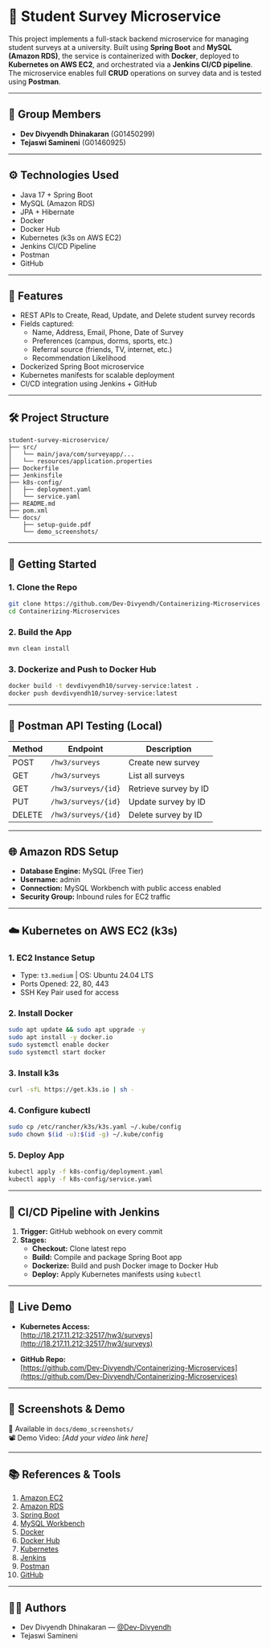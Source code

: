 # 🧾 Student Survey Microservice

This project implements a full-stack backend microservice for managing student surveys at a university. Built using **Spring Boot** and **MySQL (Amazon RDS)**, the service is containerized with **Docker**, deployed to **Kubernetes on AWS EC2**, and orchestrated via a **Jenkins CI/CD pipeline**. The microservice enables full **CRUD** operations on survey data and is tested using **Postman**.

---

## 👥 Group Members

- **Dev Divyendh Dhinakaran** (G01450299)
- **Tejaswi Samineni** (G01460925)

---

## ⚙️ Technologies Used

- Java 17 + Spring Boot
- MySQL (Amazon RDS)
- JPA + Hibernate
- Docker
- Docker Hub
- Kubernetes (k3s on AWS EC2)
- Jenkins CI/CD Pipeline
- Postman
- GitHub

---

## 📌 Features

- REST APIs to Create, Read, Update, and Delete student survey records
- Fields captured:
  - Name, Address, Email, Phone, Date of Survey
  - Preferences (campus, dorms, sports, etc.)
  - Referral source (friends, TV, internet, etc.)
  - Recommendation Likelihood
- Dockerized Spring Boot microservice
- Kubernetes manifests for scalable deployment
- CI/CD integration using Jenkins + GitHub

---

## 🛠️ Project Structure

```
student-survey-microservice/
├── src/
│   └── main/java/com/surveyapp/...
│   └── resources/application.properties
├── Dockerfile
├── Jenkinsfile
├── k8s-config/
│   ├── deployment.yaml
│   └── service.yaml
├── README.md
├── pom.xml
└── docs/
    ├── setup-guide.pdf
    └── demo_screenshots/
```

---

## 🚀 Getting Started

### 1. Clone the Repo

```bash
git clone https://github.com/Dev-Divyendh/Containerizing-Microservices.git
cd Containerizing-Microservices
```

### 2. Build the App

```bash
mvn clean install
```

### 3. Dockerize and Push to Docker Hub

```bash
docker build -t devdivyendh10/survey-service:latest .
docker push devdivyendh10/survey-service:latest
```

---

## 🧪 Postman API Testing (Local)

| Method | Endpoint                       | Description            |
|--------|--------------------------------|------------------------|
| POST   | `/hw3/surveys`                 | Create new survey      |
| GET    | `/hw3/surveys`                 | List all surveys       |
| GET    | `/hw3/surveys/{id}`            | Retrieve survey by ID  |
| PUT    | `/hw3/surveys/{id}`            | Update survey by ID    |
| DELETE | `/hw3/surveys/{id}`            | Delete survey by ID    |

---

## 🌐 Amazon RDS Setup

- **Database Engine:** MySQL (Free Tier)
- **Username:** admin
- **Connection:** MySQL Workbench with public access enabled
- **Security Group:** Inbound rules for EC2 traffic

---

## ☁️ Kubernetes on AWS EC2 (k3s)

### 1. EC2 Instance Setup

- Type: `t3.medium` | OS: Ubuntu 24.04 LTS
- Ports Opened: 22, 80, 443
- SSH Key Pair used for access

### 2. Install Docker

```bash
sudo apt update && sudo apt upgrade -y
sudo apt install -y docker.io
sudo systemctl enable docker
sudo systemctl start docker
```

### 3. Install k3s

```bash
curl -sfL https://get.k3s.io | sh -
```

### 4. Configure kubectl

```bash
sudo cp /etc/rancher/k3s/k3s.yaml ~/.kube/config
sudo chown $(id -u):$(id -g) ~/.kube/config
```

### 5. Deploy App

```bash
kubectl apply -f k8s-config/deployment.yaml
kubectl apply -f k8s-config/service.yaml
```

---

## 🔁 CI/CD Pipeline with Jenkins

1. **Trigger:** GitHub webhook on every commit
2. **Stages:**
   - **Checkout:** Clone latest repo
   - **Build:** Compile and package Spring Boot app
   - **Dockerize:** Build and push Docker image to Docker Hub
   - **Deploy:** Apply Kubernetes manifests using `kubectl`

---

## 🔗 Live Demo

- **Kubernetes Access:**  
  [http://18.217.11.212:32517/hw3/surveys](http://18.217.11.212:32517/hw3/surveys)

- **GitHub Repo:**  
  [https://github.com/Dev-Divyendh/Containerizing-Microservices](https://github.com/Dev-Divyendh/Containerizing-Microservices)

---

## 📸 Screenshots & Demo

📁 Available in `docs/demo_screenshots/`  
📽️ Demo Video: *[Add your video link here]*

---

## 📚 References & Tools

1. [Amazon EC2](https://aws.amazon.com/ec2)
2. [Amazon RDS](https://aws.amazon.com/rds)
3. [Spring Boot](https://spring.io/projects/spring-boot)
4. [MySQL Workbench](https://www.mysql.com/products/workbench/)
5. [Docker](https://www.docker.com/)
6. [Docker Hub](https://hub.docker.com/)
7. [Kubernetes](https://kubernetes.io/)
8. [Jenkins](https://www.jenkins.io/)
9. [Postman](https://www.postman.com/)
10. [GitHub](https://github.com/)

---

## 👨‍💻 Authors

- Dev Divyendh Dhinakaran — [@Dev-Divyendh](https://github.com/Dev-Divyendh)  
- Tejaswi Samineni
